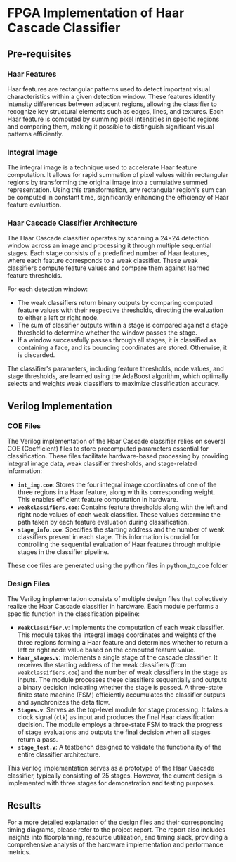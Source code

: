 # FPGA Implementation of Haar Cascade Classifier

## Pre-requisites

### Haar Features
Haar features are rectangular patterns used to detect important visual characteristics within a given detection window. These features identify intensity differences between adjacent regions, allowing the classifier to recognize key structural elements such as edges, lines, and textures. Each Haar feature is computed by summing pixel intensities in specific regions and comparing them, making it possible to distinguish significant visual patterns efficiently.

### Integral Image
The integral image is a technique used to accelerate Haar feature computation. It allows for rapid summation of pixel values within rectangular regions by transforming the original image into a cumulative summed representation. Using this transformation, any rectangular region's sum can be computed in constant time, significantly enhancing the efficiency of Haar feature evaluation.

### Haar Cascade Classifier Architecture
The Haar Cascade classifier operates by scanning a 24×24 detection window across an image and processing it through multiple sequential stages. Each stage consists of a predefined number of Haar features, where each feature corresponds to a weak classifier. These weak classifiers compute feature values and compare them against learned feature thresholds.

For each detection window:
- The weak classifiers return binary outputs by comparing computed feature values with their respective thresholds, directing the evaluation to either a left or right node.
- The sum of classifier outputs within a stage is compared against a stage threshold to determine whether the window passes the stage.
- If a window successfully passes through all stages, it is classified as containing a face, and its bounding coordinates are stored. Otherwise, it is discarded.

The classifier's parameters, including feature thresholds, node values, and stage thresholds, are learned using the AdaBoost algorithm, which optimally selects and weights weak classifiers to maximize classification accuracy.

## Verilog Implementation

### COE Files
The Verilog implementation of the Haar Cascade classifier relies on several COE (Coefficient) files to store precomputed parameters essential for classification. These files facilitate hardware-based processing by providing integral image data, weak classifier thresholds, and stage-related information:

- **`int_img.coe`**: Stores the four integral image coordinates of one of the three regions in a Haar feature, along with its corresponding weight. This enables efficient feature computation in hardware.
- **`weakclassifiers.coe`**: Contains feature thresholds along with the left and right node values of each weak classifier. These values determine the path taken by each feature evaluation during classification.
- **`stage_info.coe`**: Specifies the starting address and the number of weak classifiers present in each stage. This information is crucial for controlling the sequential evaluation of Haar features through multiple stages in the classifier pipeline.

These coe files are generated using the python files in python_to_coe folder

### Design Files
The Verilog implementation consists of multiple design files that collectively realize the Haar Cascade classifier in hardware. Each module performs a specific function in the classification pipeline:

- **`WeakClassifier.v`**: Implements the computation of each weak classifier. This module takes the integral image coordinates and weights of the three regions forming a Haar feature and determines whether to return a left or right node value based on the computed feature value.
- **`Haar_stages.v`**: Implements a single stage of the cascade classifier. It receives the starting address of the weak classifiers (from `weakclassifiers.coe`) and the number of weak classifiers in the stage as inputs. The module processes these classifiers sequentially and outputs a binary decision indicating whether the stage is passed. A three-state finite state machine (FSM) efficiently accumulates the classifier outputs and synchronizes the data flow.
- **`Stages.v`**: Serves as the top-level module for stage processing. It takes a clock signal (`clk`) as input and produces the final Haar classification decision. The module employs a three-state FSM to track the progress of stage evaluations and outputs the final decision when all stages return a pass.
- **`stage_test.v`**: A testbench designed to validate the functionality of the entire classifier architecture.

This Verilog implementation serves as a prototype of the Haar Cascade classifier, typically consisting of 25 stages. However, the current design is implemented with three stages for demonstration and testing purposes.

## Results
For a more detailed explanation of the design files and their corresponding timing diagrams, please refer to the project report. The report also includes insights into floorplanning, resource utilization, and timing slack, providing a comprehensive analysis of the hardware implementation and performance metrics.
